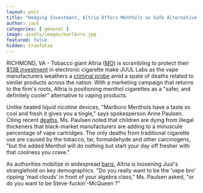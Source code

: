 ```yaml
---
layout: post
title: "Hedging Investment, Altria Offers Menthols as Safe Alternative to Juul"
author: jack
categories: [ general ]
image: assets/images/marlboro.jpg
featured: false
hidden: truefalse
---
```


RICHMOND, VA - Tobacco giant Altria ([MO](https://finance.yahoo.com/quote/MO)) is scrambling to protect their [$13B investment](https://www.cbsnews.com/news/altria-jull-deal-big-tobaccos-altria-buys-one-third-stake-in-vape-brand-juul-for-12-8-billion/) in electronic cigarette make JUUL Labs as the vape manufacturers weathers a [criminal probe](https://www.marketwatch.com/story/juul-labs-under-criminal-probe-by-california-feds-2019-09-24) amid a spate of deaths related to similar products across the nation. With a marketing campaign that returns to the firm's roots, Altria is positioning menthol cigarettes as a "safer, and definitely cooler" alternative to vaping products.

Unlike heated liquid nicotine devices, "Marlboro Menthols have a taste so cool and fresh it gives you a tingle," says spokesperson Anne Paulsen. Citing recent [deaths](https://www.cnn.com/2019/09/10/health/vaping-outbreak-2019-explainer/index.html), Ms. Paulsen noted that children are dying from illegal thickeners that black-market manufacturers are adding to a minuscule percentage of vape cartridges. The only deaths from traditional cigarette use are caused by the tobacco, tar, formaldehyde and other carcinogens, "but the added Menthol will do nothing but start your day off fresher with that coolness you crave." 

As authorities mobilize in widespread [bans](https://www.cnn.com/2019/09/24/health/massachusetts-vaping-ban-bn/index.html), Altria is loosening Juul's stranglehold on key demographics. "Do you really want to be the 'vape bro' ripping 'mad clouds' in front of your algebra class," Ms. Paulsen asked, "or do you want to be Steve-fuckin'-McQueen ?"